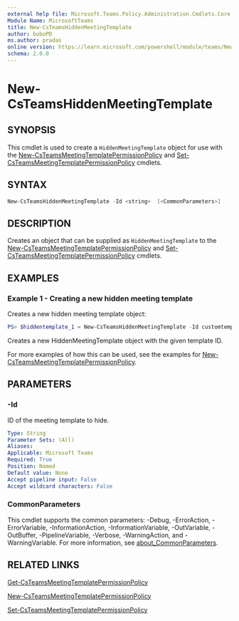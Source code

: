 ```yaml
---
external help file: Microsoft.Teams.Policy.Administration.Cmdlets.Core.dll-Help.xml
Module Name: MicrosoftTeams
title: New-CsTeamsHiddenMeetingTemplate
author: boboPD
ms.author: pradas
online version: https://learn.microsoft.com/powershell/module/teams/New-CsTeamsHiddenMeetingTemplate
schema: 2.0.0
---
```


# New-CsTeamsHiddenMeetingTemplate

## SYNOPSIS
This cmdlet is used to create a `HiddenMeetingTemplate` object for use with the [New-CsTeamsMeetingTemplatePermissionPolicy](New-CsTeamsMeetingTemplatePermissionPolicy.yml) and [Set-CsTeamsMeetingTemplatePermissionPolicy](Set-CsTeamsMeetingTemplatePermissionPolicy.yml) cmdlets.

## SYNTAX

```powershell
New-CsTeamsHiddenMeetingTemplate -Id <string>  [<CommonParameters>]
```

## DESCRIPTION

Creates an object that can be supplied as `HiddenMeetingTemplate` to the [New-CsTeamsMeetingTemplatePermissionPolicy](New-CsTeamsMeetingTemplatePermissionPolicy.yml) and [Set-CsTeamsMeetingTemplatePermissionPolicy](Set-CsTeamsMeetingTemplatePermissionPolicy.yml) cmdlets.

## EXAMPLES

### Example 1 - Creating a new hidden meeting template

Creates a new hidden meeting template object:

```powershell
PS> $hiddentemplate_1 = New-CsTeamsHiddenMeetingTemplate -Id customtemplate_9ab0014a-bba4-4ad6-b816-0b42104b5056
```

Creates a new HiddenMeetingTemplate object with the given template ID.

For more examples of how this can be used, see the examples for [New-CsTeamsMeetingTemplatePermissionPolicy](New-CsTeamsMeetingTemplatePermissionPolicy.yml).

## PARAMETERS

### -Id

ID of the meeting template to hide.

```yaml
Type: String
Parameter Sets: (All)
Aliases:
Applicable: Microsoft Teams
Required: True
Position: Named
Default value: None
Accept pipeline input: False
Accept wildcard characters: False
```

### CommonParameters
This cmdlet supports the common parameters: -Debug, -ErrorAction, -ErrorVariable, -InformationAction, -InformationVariable, -OutVariable, -OutBuffer, -PipelineVariable, -Verbose, -WarningAction, and -WarningVariable. For more information, see [about_CommonParameters](https://go.microsoft.com/fwlink/?LinkID=113216).

## RELATED LINKS
[Get-CsTeamsMeetingTemplatePermissionPolicy](Get-CsTeamsMeetingTemplatePermissionPolicy.yml)

[New-CsTeamsMeetingTemplatePermissionPolicy](New-CsTeamsMeetingTemplatePermissionPolicy.yml)

[Set-CsTeamsMeetingTemplatePermissionPolicy](Set-CsTeamsMeetingTemplatePermissionPolicy.yml)
